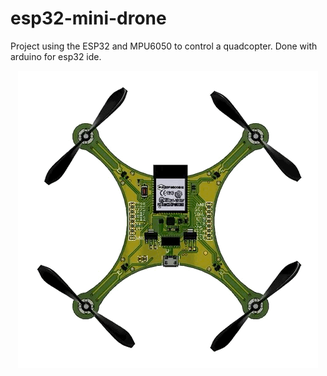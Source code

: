 # esp32-mini-drone
Project using the ESP32 and MPU6050 to control a quadcopter. Done with arduino for esp32 ide.


<p align="center">
  <img src="https://github.com/Kunalverma1502/esp32-mini-drone/blob/master/IMAGES/CAD.GIF" width="480" />
</p>
